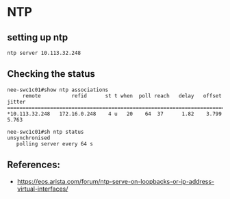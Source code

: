 # NTP

## setting up ntp 

```
ntp server 10.113.32.248
```


## Checking the status

```
nee-swc1c01#show ntp associations
     remote          refid      st t when  poll reach   delay   offset  jitter
==============================================================================
*10.113.32.248   172.16.0.248    4 u   20    64  37      1.82    3.799   5.763
```

```
nee-swc1c01#sh ntp status
unsynchronised
   polling server every 64 s
```


## References: 
- https://eos.arista.com/forum/ntp-serve-on-loopbacks-or-ip-address-virtual-interfaces/